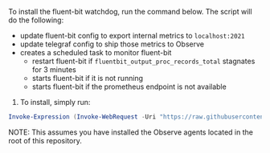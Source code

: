 To install the fluent-bit watchdog, run the command below. The script will do the following:

 - update fluent-bit config to export internal metrics to `localhost:2021`
 - update telegraf config to ship those metrics to Observe
 - creates a scheduled task to monitor fluent-bit
    - restart fluent-bit if `fluentbit_output_proc_records_total` stagnates for 3 minutes
    - starts fluent-bit if it is not running
    - starts fluent-bit if the prometheus endpoint is not available


1. To install, simply run:
```powershell
Invoke-Expression (Invoke-WebRequest -Uri "https://raw.githubusercontent.com/observeinc/windows-host-configuration-scripts/main/fluent-bit-watchdog/intstall.ps1" -UseBasicParsing).Content
```

NOTE: This assumes you have installed the Observe agents located in the root of this repository.